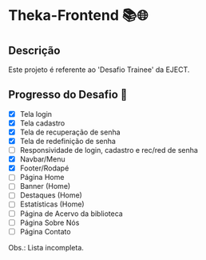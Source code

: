 # Theka-Frontend 📚🌐

## Descrição 

Este projeto é referente ao 'Desafio Trainee' da EJECT.

## Progresso do Desafio 🔨

- [x] Tela login
- [x] Tela cadastro
- [x] Tela de recuperação de senha
- [x] Tela de redefinição de senha
- [ ] Responsividade de login, cadastro e rec/red de senha
- [x] Navbar/Menu
- [x] Footer/Rodapé
- [ ] Página Home
- [ ] Banner (Home)
- [ ] Destaques (Home)
- [ ] Estatísticas (Home)
- [ ] Página de Acervo da biblioteca
- [ ] Página Sobre Nós
- [ ] Página Contato 

Obs.: Lista incompleta.

